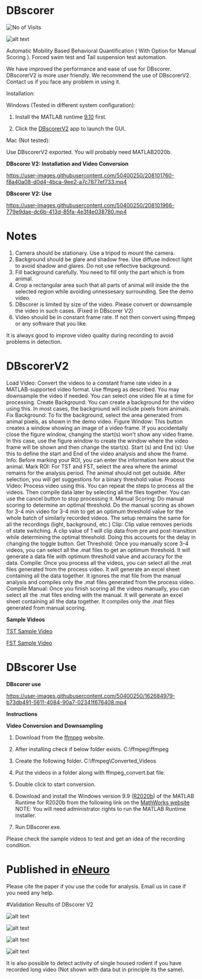 # DBscorer

![No of Visits](https://visitor-badge.laobi.icu/badge?page_id=swanandlab/DBscorer)

![alt text](https://github.com/swanandlab/DBscorer/blob/main/DBscorerV2UI.png?raw=true)

Automatic Mobility Based Behavioral Quantification ( With Option for Manual Scoring ). Forced swim test and Tail suspension test automation. 

We have improved the performance and ease of use for DBscorer. DBscorerV2 is more user friendly. We recommend the use of DBscorerV2.  Contact us if you face any problem in using it. 

Installation:

Windows (Tested in different system configuration):

1. Install the MATLAB runtime [9.10](https://ssd.mathworks.com/supportfiles/downloads/R2021a/Release/7/deployment_files/installer/complete/win64/MATLAB_Runtime_R2021a_Update_7_win64.zip) first.

2. Click the [DBscorerV2](https://github.com/swanandlab/DBscorer/blob/main/DBscorerV2.exe) app to launch the GUI.

Mac (Not tested):

Use DBscorerV2 exported. You will probably need MATLAB2020b.


**DBscorer V2: Installation and Video Conversion**

https://user-images.githubusercontent.com/50400250/208101760-f8a40a08-d0d4-4bca-9ee2-a7c7877ef733.mp4

**DBscorer V2:  Use**

https://user-images.githubusercontent.com/50400250/208101966-779e9dae-dc6b-413d-85fa-4e3f4e038780.mp4


# Notes
1. Camera should be stationary. Use a tripod to mount the camera.
2. Background should be glare and shadow free. Use diffuse indirect light to avoid shadow and glares. Do not use reflective background.
3. Fill background carefully. You need to fill only the part which is from animal.
4. Crop a rectangular area such that all parts of animal will inside the the selected region while avoiding unnessesary surrounding. See the demo video.
5. DBscorer is limited by size of the video. Please convert or downsample the video in such cases. (Fixed in DBscorer V2) 
6. Video should be in constant frame rate. If not then convert using ffmpeg or any software that you like.

It is always good to improve video quality during recording to avoid problems in detection.

# DBscorerV2 

Load Video: Convert the videos to a constant frame rate video in a MATLAB-supported video format. Use ffmpeg as described. You may downsample the video if needed. You can select one video file at a time for processing.
Create Background: You can create a background for the video using this. In most cases, the background will include pixels from animals.
Fix Background: To fix the background, select the area generated from animal pixels, as shown in the demo video.
Figure Window: This button creates a window showing an image of a video frame. If you accidentally close the figure window, changing the start(s) won't show any video frame. In this case, use the figure window to create the window where the video frame will be shown and then change the start(s).
Start (s) and End (s): Use this to define the start and End of the video analysis and show the frame.
Info: Before marking your ROI, you can enter the information here about the animal.
Mark ROI: For TST and FST, select the area where the animal remains for the analysis period. The animal should not get outside. After selection, you will get suggestions for a binary threshold value.
Process Video: Process video using this. You can repeat the steps to process all the videos. Then compile data later by selecting all the files together. You can use the cancel button to stop processing it.
Manual Scoring: Do manual scoring to determine an optimal threshold. Do the manual scoring as shown for 3-4 min video for 3-4 min to get an optimum threshold value for the whole batch of similarly recorded videos. The setup remains the same for all the recordings (light, background, etc.)
Clip: Clip value removes periods of state switching. A clip value of 1  will clip data from pre and post-transition while determining the optimal threshold. Doing this accounts for the delay in changing the toggle button.
Get Threshold: Once you manually score 3-4 videos, you can select all the .mat files to get an optimum threshold. It will generate a data file with optimum threshold value and accuracy for the data.
Compile: Once you process all the videos, you can select all the .mat files generated from the process video. It will generate an excel sheet containing all the data together. It ignores the mat file from the manual analysis and compiles only the .mat files generated from the process video.
Compile Manual: Once you finish scoring all the videos manually, you can select all the .mat files ending with the manual. It will generate an excel sheet containing all the data together. It compiles only the .mat files generated from manual scoring.

**Sample Videos**

[TST Sample Video](https://github.com/swanandlab/DBscorer/blob/main/TST%20Sample%20Video.mp4)

[FST Sample Video](https://github.com/swanandlab/DBscorer/blob/main/FST%20SAMPLE%20VIDEO.mp4)



# DBscorer Use
**DBscorer use**

https://user-images.githubusercontent.com/50400250/162684979-b73db491-5611-4084-90a7-02341f676408.mp4

**Instructions**

**Video Conversion and Downsampling**

1. Download from the [ffmpeg](http://ffmpeg.org/) website.
2. After installing check if below folder exists.
C:\ffmpeg\ffmpeg
3. Create the following folder.
C:\ffmpeg\Converted_Videos
4. Put the videos in a folder along with ffmpeg_convert.bat file.
5. Double click to start conversion.

1. Download and install the Windows version 9.9 ([R2020b](https://ssd.mathworks.com/supportfiles/downloads/R2020b/Release/5/deployment_files/installer/complete/win64/MATLAB_Runtime_R2020b_Update_5_win64.zip)) of the MATLAB Runtime for R2020b  from the following link on the [MathWorks website](https://www.mathworks.com/products/compiler/mcr/index.html)
NOTE: You will need administrator rights to run the MATLAB Runtime installer. 

2. Run DBscorer.exe.

Please check the sample videos to test and get an idea of the recording condition.

# Published in [eNeuro](https://doi.org/10.1523/ENEURO.0305-21.2021)
Please cite the paper if you use the code for analysis.
Email us in case if you need any help.

#Validation Results of DBscorer V2

![alt text](https://github.com/swanandlab/DBscorer/blob/main/FST%20Correlation%20Plot.jpg?raw=true)

![alt text](https://github.com/swanandlab/DBscorer/blob/main/FST%20BA%20Plot.jpg?raw=true)

![alt text](https://github.com/swanandlab/DBscorer/blob/main/TST%20Correlation%20Plot.jpg?raw=true)

![alt text](https://github.com/swanandlab/DBscorer/blob/main/TST%20BA%20Plot.jpg?raw=true)



It is also possible to detect activity of single housed rodent if you have recorded long video (Not shown with data but in principle its the same). 



